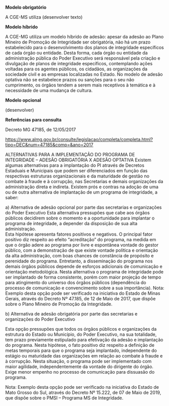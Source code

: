 **Modelo obrigatório**

A CGE-MS utiliza (desenvolver texto)

**Modelo híbrido**

A CGE-MG utiliza um modelo híbrido de adesão: apesar da adesão ao Plano Mineiro de Promoção de Integridade ser obrigatória, não há um prazo estabelecido para o desenvolvimento dos planos de integridade específicos de cada órgão ou entidade. Desta forma, cada órgão ou entidade da administração pública do Poder Executivo será responsável pela criação e divulgação de planos de integridade específicos, contemplando ações voltadas para os agentes públicos, os cidadãos, as organizações da sociedade civil e as empresas localizadas no Estado. No modelo de adesão optativa não se estabelece prazos ou sanções para o seu não cumprimento, os órgãos tendem a serem mais receptivos à temática e à necessidade de uma mudança de cultura. 

**Modelo opcional**

(desenvolver)

**Referências para consulta**

Decreto MG 47185, de 12/05/2017

https://www.almg.gov.br/consulte/legislacao/completa/completa.html?tipo=DEC&num=47185&comp=&ano=2017


ALTERNATIVAS PARA A IMPLEMENTAÇÃO DO PROGRAMA DE INTEGRIDADE – ADESÃO OBRIGATÓRIA  X  ADESÃO OPTATIVA
Existem algumas alternativas para a implantação do PI através de Decretos Estaduais e Municipais que podem ser diferenciados em função das respectivas estruturas organizacionais e da maturidade de gestão no combate à fraude e à corrupção, nas Secretarias e demais organizações da administração direta e indireta.
Existem prós e contras na adoção de uma ou de outra alternativa de implantação de um programa de integridade, a saber:

a)	Alternativa de adesão opcional por parte das secretarias e organizações do Poder Executivo
Esta alternativa pressupões que cabe aos órgãos públicos decidirem sobre o momento e a oportunidade para implantar o programa de integridade, a depender da disposição de sua alta administração.  
Esta hipótese apresenta fatores positivos e negativos. O principal fator positivo diz respeito ao efeito “acreditação” do programa, na medida em que o órgão adere ao programa por livre e espontânea vontade do gestor público, com a demonstração de que existe vontade política e orientação da alta administração, com boas chances de constância de propósito e perenidade do programa. Entretanto, a disseminação do programa nos demais órgãos públicos depende de esforços adicionais de comunicação e orientação metodológica. Nesta alternativa o programa de integridade pode ser implantado de forma consistente, porém com maior projeção de tempo para atingimento do universo dos órgãos públicos (dependência do processo de comunicação e convencimento sobre a sua importância).
Nota: Exemplo desta opção pode ser verificado na iniciativa do Estado de Minas Gerais, através do Decreto Nº 47.185, de 12 de Maio de 2017, que dispõe sobre o Plano Mineiro de Promoção da Integridade.


b)	Alternativa de adesão obrigatória por parte das secretarias e organizações do Poder Executivo

Esta opção pressupões que todos os órgãos públicos e organizações da estrutura do Estado ou Município, do Poder Executivo, na sua totalidade, tem prazo previamente estipulado para efetivação da adesão e implantação do programa. Nesta hipótese, o fato positivo diz respeito a definição de metas temporais para que o programa seja implantado, independente do estágio ou maturidade das organizações em relação ao combate à fraude e à corrupção. Nesta situação, o programa pode ser implementado com maior agilidade, independentemente da vontade do dirigente do órgão. Exige menor empenho no processo de comunicação para dissuasão do programa. 


Nota: Exemplo desta opção pode ser verificado na iniciativa do Estado de Mato Grosso do Sul, através do Decreto Nº 15.222, de 07 de Maio de 2019, que dispõe sobre o PMSI – Programa MS de Integridade.
